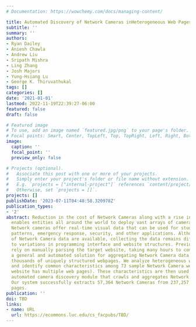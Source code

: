 ```yaml
---
# Documentation: https://wowchemy.com/docs/managing-content/

title: Automated Discovery of Network Cameras inHeterogeneous Web Pages
subtitle: ''
summary: ''
authors:
- Ryan Dailey
- Aniesh Chawla
- Andrew Liu
- Sripath Mishra
- Ling Zhang
- Josh Majors
- Yung-Hsiang Lu
- George K. Thiruvathukal
tags: []
categories: []
date: '2021-01-01'
lastmod: 2022-11-19T22:39:27-06:00
featured: false
draft: false

# Featured image
# To use, add an image named `featured.jpg/png` to your page's folder.
# Focal points: Smart, Center, TopLeft, Top, TopRight, Left, Right, BottomLeft, Bottom, BottomRight.
image:
  caption: ''
  focal_point: ''
  preview_only: false

# Projects (optional).
#   Associate this post with one or more of your projects.
#   Simply enter your project's folder or file name without extension.
#   E.g. `projects = ["internal-project"]` references `content/project/deep-learning/index.md`.
#   Otherwise, set `projects = []`.
projects: []
publishDate: '2023-07-11T04:48:58.320978Z'
publication_types:
- '2'
abstract: Reduction in the cost of Network Cameras along with a rise in connectivity
  enables entities all around the world to deploy vast arrays of camera networks.
  Network cameras offer real-time visual data that can be used for studying traffic
  patterns, emergency response, security, and other applications. Although many sources
  of Network Camera data are available, collecting the data remains difficult due
  to variations in programming interface and website structures. Previous solutions
  rely on manually parsing the target website, taking many hours to complete. We create
  a general and automated solution for aggregating Network Camera data spread across
  thousands of uniquely structured webpages. We analyze heterogeneous webpage structures
  and identify common characteristics among 73 sample Network Camera websites (each
  website has multiple web pages). These characteristics are then used to build an
  automated camera discovery module that crawls and aggregates Network Camera data.
  Our system successfully extracts 57,364 Network Cameras from 237,257 unique web
  pages.
publication: ''
doi: TBD
links:
- name: URL
  url: https://ecommons.luc.edu/cs_facpubs/TBD/
---
```

